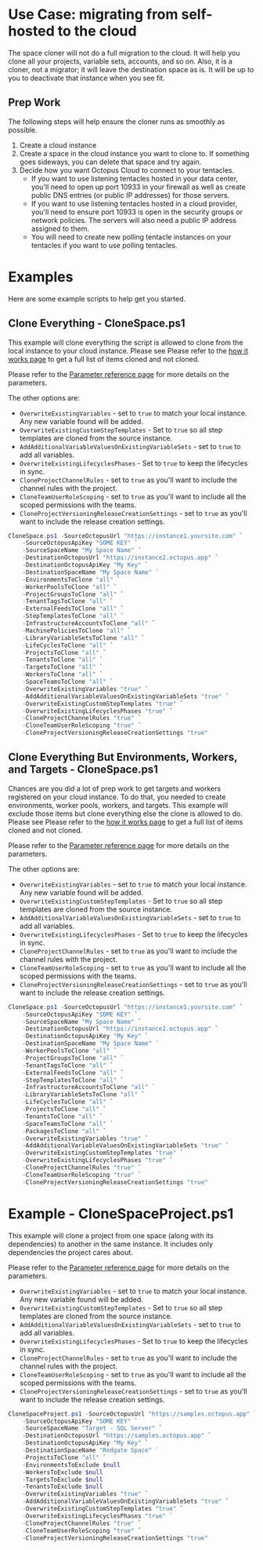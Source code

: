 # Use Case: migrating from self-hosted to the cloud

The space cloner will not do a full migration to the cloud.  It will help you clone all your projects, variable sets, accounts, and so on.  Also, it is a cloner, not a migrator; it will leave the destination space as is.  It will be up to you to deactivate that instance when you see fit.

## Prep Work

The following steps will help ensure the cloner runs as smoothly as possible.

1. Create a cloud instance
2. Create a space in the cloud instance you want to clone to.  If something goes sideways, you can delete that space and try again.
3. Decide how you want Octopus Cloud to connect to your tentacles.  
    - If you want to use listening tentacles hosted in your data center, you'll need to open up port 10933 in your firewall as well as create public DNS entries (or public IP addresses) for those servers.  
    - If you want to use listening tentacles hosted in a cloud provider, you'll need to ensure port 10933 is open in the security groups or network policies.  The servers will also need a public IP address assigned to them.
    - You will need to create new polling tentacle instances on your tentacles if you want to use polling tentacles.

# Examples

Here are some example scripts to help get you started.

## Clone Everything - CloneSpace.ps1

This example will clone everything the script is allowed to clone from the local instance to your cloud instance.  Please see Please refer to the [how it works page](HowItWorks.md#what-will-it-clone) to get a full list of items cloned and not cloned.

Please refer to the [Parameter reference page](CloneSpaceParameterReference.md) for more details on the parameters.

The other options are:
- `OverwriteExistingVariables` - set to `true` to match your local instance.  Any new variable found will be added.
- `OverwriteExistingCustomStepTemplates` - Set to `true` so all step templates are cloned from the source instance.
- `AddAdditionalVariableValuesOnExistingVariableSets` - set to `true` to add all variables.  
- `OverwriteExistingLifecyclesPhases` - Set to `true` to keep the lifecycles in sync.
- `CloneProjectChannelRules` - set to `true` as you'll want to include the channel rules with the project.
- `CloneTeamUserRoleScoping` - set to `true` as you'll want to include all the scoped permissions with the teams.
- `CloneProjectVersioningReleaseCreationSettings` - set to `true` as you'll want to include the release creation settings.

```PowerShell
CloneSpace.ps1 -SourceOctopusUrl "https://instance1.yoursite.com" `
    -SourceOctopusApiKey "SOME KEY" `
    -SourceSpaceName "My Space Name" `
    -DestinationOctopusUrl "https://instance2.octopus.app" `
    -DestinationOctopusApiKey "My Key" `
    -DestinationSpaceName "My Space Name" `  
    -EnvironmentsToClone "all" `
    -WorkerPoolsToClone "all" `
    -ProjectGroupsToClone "all" `
    -TenantTagsToClone "all" `
    -ExternalFeedsToClone "all" `
    -StepTemplatesToClone "all" `
    -InfrastructureAccountsToClone "all" `
    -MachinePoliciesToClone "all" `
    -LibraryVariableSetsToClone "all" `
    -LifeCyclesToClone "all" `
    -ProjectsToClone "all" `
    -TenantsToClone "all" `
    -TargetsToClone "all" `
    -WorkersToClone "all" `
    -SpaceTeamsToClone "all" `
    -OverwriteExistingVariables "true" `
    -AddAdditionalVariableValuesOnExistingVariableSets "true" `
    -OverwriteExistingCustomStepTemplates "true" `
    -OverwriteExistingLifecyclesPhases "true" `
    -CloneProjectChannelRules "true" `
    -CloneTeamUserRoleScoping "true" `
    -CloneProjectVersioningReleaseCreationSettings "true"
```

## Clone Everything But Environments, Workers, and Targets - CloneSpace.ps1

Chances are you did a lot of prep work to get targets and workers registered on your cloud instance.  To do that, you needed to create environments, worker pools, workers, and targets.  This example will exclude those items but clone everything else the clone is allowed to do.  Please see Please refer to the [how it works page](HowItWorks.md#what-will-it-clone) to get a full list of items cloned and not cloned.

Please refer to the [Parameter reference page](CloneSpaceParameterReference.md) for more details on the parameters.

The other options are:
- `OverwriteExistingVariables` - set to `true` to match your local instance.  Any new variable found will be added.
- `OverwriteExistingCustomStepTemplates` - Set to `true` so all step templates are cloned from the source instance.
- `AddAdditionalVariableValuesOnExistingVariableSets` - set to `true` to add all variables.  
- `OverwriteExistingLifecyclesPhases` - Set to `true` to keep the lifecycles in sync.
- `CloneProjectChannelRules` - set to `true` as you'll want to include the channel rules with the project.
- `CloneTeamUserRoleScoping` - set to `true` as you'll want to include all the scoped permissions with the teams.
- `CloneProjectVersioningReleaseCreationSettings` - set to `true` as you'll want to include the release creation settings.

```PowerShell
CloneSpace.ps1 -SourceOctopusUrl "https://instance1.yoursite.com" `
    -SourceOctopusApiKey "SOME KEY" `
    -SourceSpaceName "My Space Name" `
    -DestinationOctopusUrl "https://instance2.octopus.app" `
    -DestinationOctopusApiKey "My Key" `
    -DestinationSpaceName "My Space Name" `  
    -WorkerPoolsToClone "all" `
    -ProjectGroupsToClone "all" `
    -TenantTagsToClone "all" `
    -ExternalFeedsToClone "all" `
    -StepTemplatesToClone "all" `
    -InfrastructureAccountsToClone "all" `    
    -LibraryVariableSetsToClone "all" `
    -LifeCyclesToClone "all" `
    -ProjectsToClone "all" `
    -TenantsToClone "all" `
    -SpaceTeamsToClone "all" `
    -PackagesToClone "all" `
    -OverwriteExistingVariables "true" `
    -AddAdditionalVariableValuesOnExistingVariableSets "true" `
    -OverwriteExistingCustomStepTemplates "true" `
    -OverwriteExistingLifecyclesPhases "true" `
    -CloneProjectChannelRules "true" `
    -CloneTeamUserRoleScoping "true" `
    -CloneProjectVersioningReleaseCreationSettings "true"
``` 

# Example - CloneSpaceProject.ps1
This example will clone a project from one space (along with its dependencies) to another in the same instance.  It includes only dependencies the project cares about.

Please refer to the [Parameter reference page](CloneSpaceProjectParameterReference.md) for more details on the parameters.

- `OverwriteExistingVariables` - set to `true` to match your local instance.  Any new variable found will be added.
- `OverwriteExistingCustomStepTemplates` - Set to `true` so all step templates are cloned from the source instance.
- `AddAdditionalVariableValuesOnExistingVariableSets` - set to `true` to add all variables.  
- `OverwriteExistingLifecyclesPhases` - Set to `true` to keep the lifecycles in sync.
- `CloneProjectChannelRules` - set to `true` as you'll want to include the channel rules with the project.
- `CloneTeamUserRoleScoping` - set to `true` as you'll want to include all the scoped permissions with the teams.
- `CloneProjectVersioningReleaseCreationSettings` - set to `true` as you'll want to include the release creation settings.

```PowerShell
CloneSpaceProject.ps1 -SourceOctopusUrl "https://samples.octopus.app" `
    -SourceOctopusApiKey "SOME KEY" `
    -SourceSpaceName "Target - SQL Server" `
    -DestinationOctopusUrl "https://samples.octopus.app" `
    -DestinationOctopusApiKey "My Key" `
    -DestinationSpaceName "Redgate Space" `    
    -ProjectsToClone "all" `
    -EnvironmentsToExclude $null
    -WorkersToExclude $null
    -TargetsToExclude $null
    -TenantsToExclude $null
    -OverwriteExistingVariables "true" `
    -AddAdditionalVariableValuesOnExistingVariableSets "true" `
    -OverwriteExistingCustomStepTemplates "true" `
    -OverwriteExistingLifecyclesPhases "true" `
    -CloneProjectChannelRules "true" `
    -CloneTeamUserRoleScoping "true" `
    -CloneProjectVersioningReleaseCreationSettings "true"
```